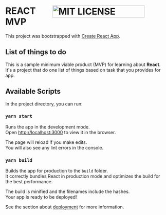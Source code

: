 <h1 style="display: flex; justify-content: space-between; align-itens: center; width=100%;">
REACT MVP <img src="https://img.shields.io/github/license/IagorSs/MVP-React" alt="MIT LICENSE" style="width: auto; height: 80%;">
</h1>

This project was bootstrapped with [Create React App](https://github.com/facebook/create-react-app).

## List of things to do

This is a sample minimum viable product (MVP) for learning about **React**. It's a project that do one list of things based on task that you provides for app.

## Available Scripts

In the project directory, you can run:

### `yarn start`

Runs the app in the development mode.<br />
Open [http://localhost:3000](http://localhost:3000) to view it in the browser.

The page will reload if you make edits.<br />
You will also see any lint errors in the console.

### `yarn build`

Builds the app for production to the `build` folder.<br />
It correctly bundles React in production mode and optimizes the build for the best performance.

The build is minified and the filenames include the hashes.<br />
Your app is ready to be deployed!

See the section about [deployment](https://facebook.github.io/create-react-app/docs/deployment) for more information.
